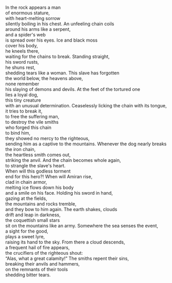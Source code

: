 In the rock appears a man  
of enormous stature,  
with heart-melting sorrow  
silently boiling in his chest.
An unfeeling chain coils  
around his arms like a serpent,  
and a spider's web  
is spread over his eyes.
Ice and black moss  
cover his body,  
he kneels there,  
waiting for the chains to break.
Standing straight,  
his sword rusts,  
he shuns rest,  
shedding tears like a woman.
This slave has forgotten  
the world below, the heavens above,  
none remember  
his slaying of demons and devils.
At the feet of the tortured one  
lies a loyal dog,  
this tiny creature  
with an unusual determination.
Ceaselessly licking the chain with its tongue,  
it tries to break it,  
to free the suffering man,  
to destroy the vile smiths  
who forged this chain  
to bind him,  
they showed no mercy to the righteous,  
sending him as a captive to the mountains.
Whenever the dog nearly breaks  
the iron chain,  
the heartless smith comes out,  
striking the anvil.
And the chain becomes whole again,  
to strangle the slave's heart.  
When will this godless torment  
end for this hero?!
When will Amiran rise,  
clad in chain armor,  
melting ice flows down his body  
and a smile on his face.
Holding his sword in hand,  
gazing at the fields,  
the mountains and rocks tremble,  
and they bow to him again.
The earth shakes, clouds  
drift and leap in darkness,  
the coquettish small stars  
sit on the mountains like an army.
Somewhere the sea senses the event,  
a sight for the good,  
plays a sweet lyre,  
raising its hand to the sky.
From there a cloud descends,  
a frequent hail of fire appears,  
the crucifiers of the righteous shout:  
“Alas, what a great calamity!”
The smiths repent their sins,  
breaking their anvils and hammers,  
on the remnants of their tools  
shedding bitter tears.